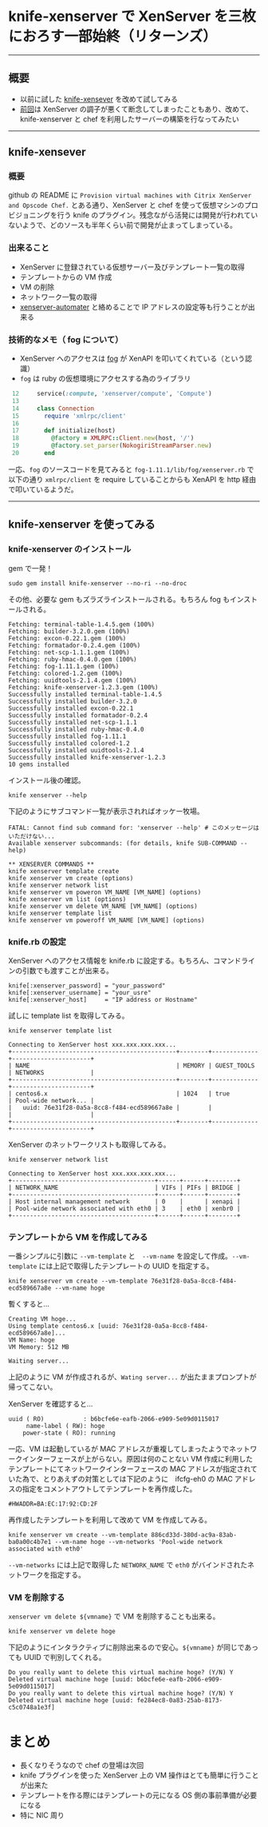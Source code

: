 # knife-xenserver で XenServer を三枚におろす一部始終（リターンズ）

***

## 概要

 * 以前に試した [knife-xensever](https://github.com/bvox/knife-xenserver) を改めて試してみる
 * [前回](http://inokara.hateblo.jp/entry/2013/04/14/094554)は XenServer の調子が悪くて断念してしまったこともあり、改めて、knife-xenserver と chef を利用したサーバーの構築を行なってみたい

***

## knife-xensever

### 概要

github の README に `Provision virtual machines with Citrix XenServer and Opscode Chef.` とある通り、XenServer と chef を使って仮想マシンのプロビジョニングを行う knife のプラグイン。残念ながら活発には開発が行われていないようで、どのソースも半年くらい前で開発が止まってしまっている。

### 出来ること

 * XenServer に登録されている仮想サーバー及びテンプレート一覧の取得
 * テンプレートからの VM 作成
 * VM の削除
 * ネットワーク一覧の取得
 * [xenserver-automater](https://github.com/krobertson/xenserver-automater) と絡めることで IP アドレスの設定等も行うことが出来る

### 技術的なメモ（ fog について）

 * XenServer へのアクセスは [fog](https://github.com/fog/fog) が XenAPI を叩いてくれている（という認識）
 * `fog` は ruby の仮想環境にアクセスする為のライブラリ

```ruby
 12     service(:compute, 'xenserver/compute', 'Compute')
 13 
 14     class Connection
 15       require 'xmlrpc/client'
 16 
 17       def initialize(host)
 18         @factory = XMLRPC::Client.new(host, '/')
 19         @factory.set_parser(NokogiriStreamParser.new)
 20       end
```

一応、`fog` のソースコードを見てみると `fog-1.11.1/lib/fog/xenserver.rb` で以下の通り `xmlrpc/client` を require していることからも XenAPI を http 経由で叩いているようだ。

***

## knife-xenserver を使ってみる

### knife-xenserver のインストール

gem で一発！

```
sudo gem install knife-xenserver --no-ri --no-droc
```

その他、必要な gem もズラズラインストールされる。もちろん fog もインストールされる。

```
Fetching: terminal-table-1.4.5.gem (100%)
Fetching: builder-3.2.0.gem (100%)
Fetching: excon-0.22.1.gem (100%)
Fetching: formatador-0.2.4.gem (100%)
Fetching: net-scp-1.1.1.gem (100%)
Fetching: ruby-hmac-0.4.0.gem (100%)
Fetching: fog-1.11.1.gem (100%)
Fetching: colored-1.2.gem (100%)
Fetching: uuidtools-2.1.4.gem (100%)
Fetching: knife-xenserver-1.2.3.gem (100%)
Successfully installed terminal-table-1.4.5
Successfully installed builder-3.2.0
Successfully installed excon-0.22.1
Successfully installed formatador-0.2.4
Successfully installed net-scp-1.1.1
Successfully installed ruby-hmac-0.4.0
Successfully installed fog-1.11.1
Successfully installed colored-1.2
Successfully installed uuidtools-2.1.4
Successfully installed knife-xenserver-1.2.3
10 gems installed
```

インストール後の確認。

```
knife xenserver --help
```

下記のようにサブコマンド一覧が表示されればオッケー牧場。

```
FATAL: Cannot find sub command for: 'xenserver --help' # このメッセージはいただけない...
Available xenserver subcommands: (for details, knife SUB-COMMAND --help)

** XENSERVER COMMANDS **
knife xenserver template create
knife xenserver vm create (options)
knife xenserver network list
knife xenserver vm poweron VM_NAME [VM_NAME] (options)
knife xenserver vm list (options)
knife xenserver vm delete VM_NAME [VM_NAME] (options)
knife xenserver template list
knife xenserver vm poweroff VM_NAME [VM_NAME] (options)
```

### knife.rb の設定

XenServer へのアクセス情報を knife.rb に設定する。もちろん、コマンドラインの引数でも渡すことが出来る。

```
knife[:xenserver_password] = "your_password"
knife[:xenserver_username] = "your_usre"
knife[:xenserver_host]     = "IP address or Hostname"
```

試しに template list を取得してみる。

```
knife xenserver template list
```

```
Connecting to XenServer host xxx.xxx.xxx.xxx...
+----------------------------------------------+--------+-------------+----------------------+
| NAME                                         | MEMORY | GUEST_TOOLS | NETWORKS             |
+----------------------------------------------+--------+-------------+----------------------+
| centos6.x                                    | 1024   | true        | Pool-wide network... |
|   uuid: 76e31f28-0a5a-8cc8-f484-ecd589667a8e |        |             |                      |
+----------------------------------------------+--------+-------------+----------------------+
```

XenServer のネットワークリストも取得してみる。

```
knife xenserver network list
```

```
Connecting to XenServer host xxx.xxx.xxx.xxx...
+----------------------------------------+------+------+--------+
| NETWORK_NAME                           | VIFs | PIFs | BRIDGE |
+----------------------------------------+------+------+--------+
| Host internal management network       | 0    |      | xenapi |
| Pool-wide network associated with eth0 | 3    | eth0 | xenbr0 |
+----------------------------------------+------+------+--------+
```

### テンプレートから VM を作成してみる

一番シンプルに引数に `--vm-template` と　`--vm-name` を設定して作成。`--vm-template` には上記で取得したテンプレートの UUID を指定する。

```
knife xenserver vm create --vm-template 76e31f28-0a5a-8cc8-f484-ecd589667a8e --vm-name hoge
```

暫くすると...

```
Creating VM hoge...
Using template centos6.x [uuid: 76e31f28-0a5a-8cc8-f484-ecd589667a8e]...
VM Name: hoge
VM Memory: 512 MB

Waiting server...
```

上記のように VM が作成されるが、`Wating server...` が出たままプロンプトが帰ってこない。

XenServer を確認すると...

```
uuid ( RO)           : b6bcfe6e-eafb-2066-e909-5e09d0115017
     name-label ( RW): hoge
    power-state ( RO): running
```

一応、VM は起動しているが MAC アドレスが重複してしまったようでネットワークインターフェースが上がらない。原因は何のことない VM 作成に利用したテンプレートにてネットワークインターフェースの MAC アドレスが指定されていた為で、とりあえずの対策としては下記のように　ifcfg-eh0 の MAC アドレスの指定をコメントアウトしてテンプレートを再作成した。

```
#HWADDR=BA:EC:17:92:CD:2F
```

再作成したテンプレートを利用して改めて VM を作成してみる。

```
knife xenserver vm create --vm-template 886cd33d-380d-ac9a-83ab-ba0a00c4b7e1 --vm-name hoge --vm-networks 'Pool-wide network associated with eth0'
```

`--vm-networks` には上記で取得した `NETWORK_NAME` で `eth0` がバインドされたネットワークを指定する。

### VM を削除する 

`xenserver vm delete ${vmname}` で VM を削除することも出来る。

```
knife xenserver vm delete hoge
```

下記のようにインタラクティブに削除出来るので安心。`${vmname}` が同じであっても UUID で判別してくれる。

```
Do you really want to delete this virtual machine hoge? (Y/N) Y
Deleted virtual machine hoge [uuid: b6bcfe6e-eafb-2066-e909-5e09d0115017]
Do you really want to delete this virtual machine hoge? (Y/N) Y
Deleted virtual machine hoge [uuid: fe284ec8-0a83-25ab-8173-c5c0748a1e3f]
```

# まとめ

 * 長くなりそうなので chef の登場は次回
 * knife プラグインを使った XenServer 上の VM 操作はとても簡単に行うことが出来た
 * テンプレートを作る際にはテンプレートの元になる OS 側の事前準備が必要になる
  * 特に NIC 周り
